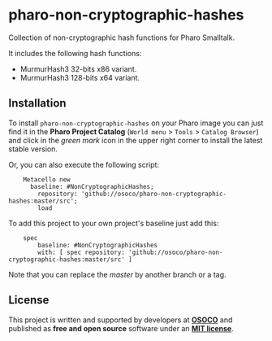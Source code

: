 # pharo-non-cryptographic-hashes

Collection of non-cryptographic hash functions for Pharo Smalltalk.

It includes the following hash functions:

  * MurmurHash3 32-bits x86 variant.
  * MurmurHash3 128-bits x64 variant.

## Installation

To install `pharo-non-cryptographic-hashes` on your Pharo image you can just find it in the **Pharo Project Catalog** (`World menu` > `Tools` > `Catalog Browser`) and click in the *green mark* icon in the upper right corner to install the latest stable version.

Or, you can also execute the following script:

```Smalltalk
    Metacello new
      baseline: #NonCryptographicHashes;
    	repository: 'github://osoco/pharo-non-cryptographic-hashes:master/src';
    	load
```

To add this project to your own project's baseline just add this:

```Smalltalk
    spec
    	baseline: #NonCryptographicHashes
    	with: [ spec repository: 'github://osoco/pharo-non-cryptographic-hashes:master/src' ]
```

Note that you can replace the *master* by another branch or a tag.

## License

This project is written and supported by developers at **[OSOCO](https://osococo.es)** and published as **free and open source** software  under an **[MIT license](LICENSE)**.

